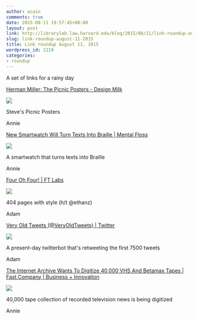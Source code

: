 ```yaml
---
author: acain
comments: true
date: 2015-08-11 19:57:45+00:00
layout: post
link: http://librarylab.law.harvard.edu/blog/2015/08/11/link-roundup-august-11-2015/
slug: link-roundup-august-11-2015
title: Link roundup August 11, 2015
wordpress_id: 2119
categories:
- roundup
---
```


A set of links for a rainy day

[Herman Miller: The Picnic Posters - Design Milk](http://design-milk.com/herman-miller-picnic-posters/?utm_source=feedly&utm_medium=webfeeds)

[![](http://librarylab.law.harvard.edu/roundup/images/55ca53b8c6881.png)](http://design-milk.com/herman-miller-picnic-posters/?utm_source=feedly&utm_medium=webfeeds)

Steve's Picnic Posters

Annie

[New Smartwatch Will Turn Texts Into Braille | Mental Floss](http://mentalfloss.com/article/67132/new-smartwatch-will-turn-texts-braille)

[![](http://librarylab.law.harvard.edu/roundup/images/55ca005681a4b.png)](http://mentalfloss.com/article/67132/new-smartwatch-will-turn-texts-braille)

A smartwatch that turns texts into Braille

Annie

[Four Oh Four! | FT Labs](http://labs.ft.com/articles/four-oh-four/)

[![](http://librarylab.law.harvard.edu/roundup/images/55c8df12d6a95.png)](http://labs.ft.com/articles/four-oh-four/)

404 pages with style (h/t @ethanz)

Adam

[Very Old Tweets (@VeryOldTweets) | Twitter](https://twitter.com/VeryOldTweets)

[![](http://librarylab.law.harvard.edu/roundup/images/55c2649e05daa.png)](https://twitter.com/VeryOldTweets)

A present-day twitterbot that's retweeting the first 7500 tweets

Adam

[The Internet Archive Wants To Digitize 40,000 VHS And Betamax Tapes | Fast Company | Business + Innovation](http://www.fastcompany.com/3028069/the-internet-archive-is-digitizing-40000-vhs-tapes)

[![](http://librarylab.law.harvard.edu/roundup/images/55c2370453718.png)](http://www.fastcompany.com/3028069/the-internet-archive-is-digitizing-40000-vhs-tapes)

40,000 tape collection of recorded television news is being digitized

Annie

